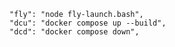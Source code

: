     "fly": "node fly-launch.bash",
    "dcu": "docker compose up --build",
    "dcd": "docker compose down",